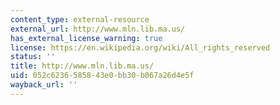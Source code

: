 ```yaml
---
content_type: external-resource
external_url: http://www.mln.lib.ma.us/
has_external_license_warning: true
license: https://en.wikipedia.org/wiki/All_rights_reserved
status: ''
title: http://www.mln.lib.ma.us/
uid: 052c6236-5858-43e0-bb30-b067a26d4e5f
wayback_url: ''
---
```

